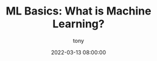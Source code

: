 ---
layout: post
current: post
cover:  assets/images/a3.jpg
navigation: True
title: "ML Basics: What is Machine Learning?"
date: 2022-03-13 08:00:00
tags: [ml-basics, series]
class: post-template
subclass: 'post'
author: tony
---